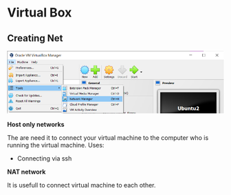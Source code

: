 # Virtual Box

## Creating Net

<img src="./images/NetworkManager.png" alt="Settings Ubuntu">

**Host only networks**

The are need it to connect your virtual machine to the computer who is running the virtual machine. Uses:

- Connecting via ssh

**NAT network**

It is usefull to connect virtual machine to each other.

